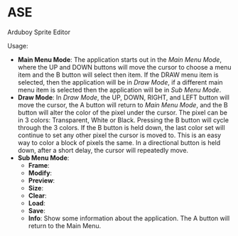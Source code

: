 # ASE
 Arduboy Sprite Editor

Usage:

- **Main Menu Mode**:
The application starts out in the *Main Menu Mode*, where the UP and DOWN buttons will move the cursor to choose a menu item and the B button will select then item. If the DRAW menu item is selected, then the application will be in *Draw Mode*, if a different main menu item is selected then the application will be in *Sub Menu Mode*.
- **Draw Mode**:
In *Draw Mode*, the UP, DOWN, RIGHT, and LEFT button will move the cursor, the A button will return to *Main Menu Mode*, and the B button will alter the color of the pixel under the cursor.  The pixel can be in 3 colors: Transparent, White or Black.  Pressing the B button will cycle through the 3 colors.  If the B button is held down, the last color set will continue to set any other pixel the cursor is moved to.  This is an easy way to color a block of pixels the same. In a directional button is held down, after a short delay, the cursor will repeatedly move.
- **Sub Menu Mode**:
  - **Frame**:
  - **Modify**:
  - **Preview**:
  - **Size**:
  - **Clear**:
  - **Load**:
  - **Save**:
  - **Info**: Show some information about the application.  The A button will return to the Main Menu.
 
